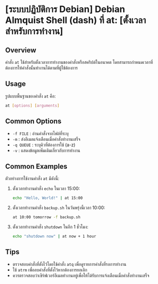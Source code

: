 # [ระบบปฏิบัติการ Debian] Debian Almquist Shell (dash) ที่ at: [ตั้งเวลาสำหรับการทำงาน]

## Overview
คำสั่ง `at` ใช้สำหรับตั้งเวลาการทำงานของคำสั่งหรือสคริปต์ในอนาคต โดยสามารถกำหนดเวลาที่ต้องการให้คำสั่งนั้นทำงานได้ตามที่ผู้ใช้ต้องการ

## Usage
รูปแบบพื้นฐานของคำสั่ง `at` คือ:

```bash
at [options] [arguments]
```

## Common Options
- `-f FILE` : อ่านคำสั่งจากไฟล์ที่ระบุ
- `-m` : ส่งอีเมลแจ้งเตือนเมื่อคำสั่งทำงานเสร็จ
- `-q QUEUE` : ระบุคิวที่ต้องการใช้ (a-z)
- `-v` : แสดงข้อมูลเพิ่มเติมเกี่ยวกับการทำงาน

## Common Examples
ตัวอย่างการใช้งานคำสั่ง `at` มีดังนี้:

1. ตั้งเวลาทำงานคำสั่ง `echo` ในเวลา 15:00:
   ```bash
   echo "Hello, World!" | at 15:00
   ```

2. ตั้งเวลาทำงานคำสั่ง `backup.sh` ในวันพรุ่งนี้เวลา 10:00:
   ```bash
   at 10:00 tomorrow -f backup.sh
   ```

3. ตั้งเวลาทำงานคำสั่ง `shutdown` ในอีก 1 ชั่วโมง:
   ```bash
   echo "shutdown now" | at now + 1 hour
   ```

## Tips
- ตรวจสอบคำสั่งที่ตั้งไว้โดยใช้คำสั่ง `atq` เพื่อดูรายการคำสั่งที่รอการทำงาน
- ใช้ `atrm` เพื่อลบคำสั่งที่ตั้งไว้หากต้องการยกเลิก
- ควรตรวจสอบว่าเซิร์ฟเวอร์อีเมลทำงานอยู่เพื่อให้ได้รับการแจ้งเตือนเมื่อคำสั่งทำงานเสร็จ